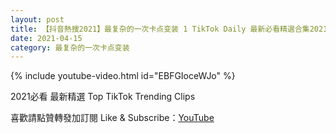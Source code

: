 ```yaml
---
layout: post
title: 【抖音熱搜2021】最复杂的一次卡点变装 1 TikTok Daily 最新必看精選合集2021 04 15
date: 2021-04-15
category: 最复杂的一次卡点变装
---
```


{% include youtube-video.html id="EBFGIoceWJo" %}

2021必看 最新精選 Top TikTok Trending Clips

喜歡請點贊轉發加訂閱 Like & Subscribe：[YouTube](https://www.youtube.com/channel/UCAoR7VcanIPd04uEq_GIylA/videos)

